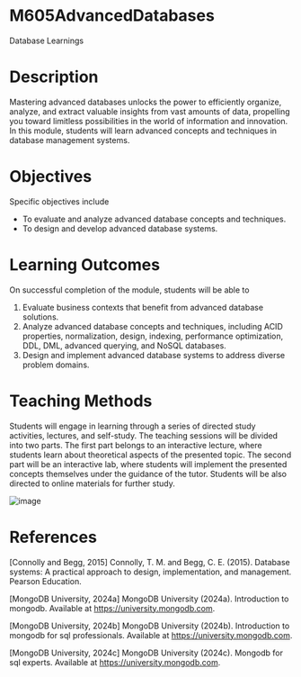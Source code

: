 # M605AdvancedDatabases
Database Learnings 

# Description

Mastering advanced databases unlocks the power to efficiently organize, analyze, and extract
valuable insights from vast amounts of data, propelling you toward limitless possibilities in the
world of information and innovation. In this module, students will learn advanced concepts
and techniques in database management systems.

# Objectives

Specific objectives include
- To evaluate and analyze advanced database concepts and techniques.
- To design and develop advanced database systems.

# Learning Outcomes

On successful completion of the module, students will be able to
1. Evaluate business contexts that benefit from advanced database solutions.
2. Analyze advanced database concepts and techniques, including ACID properties, normalization, design, indexing, performance optimization, DDL, DML, advanced querying, and NoSQL databases.
3. Design and implement advanced database systems to address diverse problem domains.

# Teaching Methods

Students will engage in learning through a series of directed study activities, lectures, and
self-study. The teaching sessions will be divided into two parts. The first part belongs to an
interactive lecture, where students learn about theoretical aspects of the presented topic. The
second part will be an interactive lab, where students will implement the presented concepts
themselves under the guidance of the tutor. Students will be also directed to online materials
for further study.

![image](https://github.com/user-attachments/assets/666e80d8-e0b1-49f7-9967-3612bfae6281)

# References

[Connolly and Begg, 2015] Connolly, T. M. and Begg, C. E. (2015). Database systems: A
practical approach to design, implementation, and management. Pearson Education.

[MongoDB University, 2024a] MongoDB University (2024a). Introduction to mongodb. Available at https://university.mongodb.com.

[MongoDB University, 2024b] MongoDB University (2024b). Introduction to mongodb for sql
professionals. Available at https://university.mongodb.com.

[MongoDB University, 2024c] MongoDB University (2024c). Mongodb for sql experts. Available at https://university.mongodb.com.
